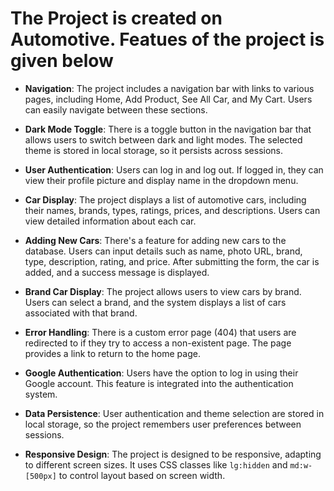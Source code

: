 # The Project is created on Automotive. Featues of the project is given below

- **Navigation**: The project includes a navigation bar with links to various pages, including Home, Add Product, See All Car, and My Cart. Users can easily navigate between these sections.

- **Dark Mode Toggle**: There is a toggle button in the navigation bar that allows users to switch between dark and light modes. The selected theme is stored in local storage, so it persists across sessions.

- **User Authentication**: Users can log in and log out. If logged in, they can view their profile picture and display name in the dropdown menu.

- **Car Display**: The project displays a list of automotive cars, including their names, brands, types, ratings, prices, and descriptions. Users can view detailed information about each car.

- **Adding New Cars**: There's a feature for adding new cars to the database. Users can input details such as name, photo URL, brand, type, description, rating, and price. After submitting the form, the car is added, and a success message is displayed.

- **Brand Car Display**: The project allows users to view cars by brand. Users can select a brand, and the system displays a list of cars associated with that brand.

- **Error Handling**: There is a custom error page (404) that users are redirected to if they try to access a non-existent page. The page provides a link to return to the home page.

- **Google Authentication**: Users have the option to log in using their Google account. This feature is integrated into the authentication system.

- **Data Persistence**: User authentication and theme selection are stored in local storage, so the project remembers user preferences between sessions.

- **Responsive Design**: The project is designed to be responsive, adapting to different screen sizes. It uses CSS classes like `lg:hidden` and `md:w-[500px]` to control layout based on screen width.

